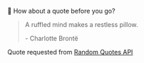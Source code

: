 📣 How about a quote before you go?

> A ruffled mind makes a restless pillow.
>
> <p>- Charlotte Brontë</p>

Quote requested from [Random Quotes API](https://github.com/lukePeavey/quotable)
